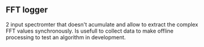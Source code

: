 ## FFT logger
2 input spectromter that doesn't acumulate and allow to extract the complex FFT values synchronously.
Is usefull to collect data to make offline processing to test an algorithm in development.
